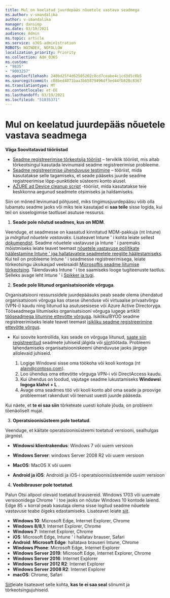 ```yaml
---
title: Mul on keelatud juurdepääs nõuetele vastava seadmega
ms.author: v-smandalika
author: v-smandalika
manager: dansimp
ms.date: 03/19/2021
audience: Admin
ms.topic: article
ms.service: o365-administration
ROBOTS: NOINDEX, NOFOLLOW
localization_priority: Priority
ms.collection: Adm_O365
ms.custom:
- "9835"
- "9003257"
ms.openlocfilehash: 240bd25f4d62505202c8cd7ceabe4c1cd3d5c0b5
ms.sourcegitcommit: c08bed4071baa3bb5879496df3ed44fb828c8367
ms.translationtype: MT
ms.contentlocale: et-EE
ms.lasthandoff: 03/19/2021
ms.locfileid: "51035371"
---
```

# <a name="im-getting-blocked-by-conditional-access-with-compliant-device"></a>Mul on keelatud juurdepääs nõuetele vastava seadmega

**Väga Soovitatavad tööriistad**

- [Seadme registreerimise tõrkeotsija tööriist](https://docs.microsoft.com/samples/azure-samples/dsregtool/dsregtool/) – terviklik tööriist, mis aitab tõrkeotsingul kasutada levinumaid seadme registreerimise probleeme.
- [Seadme registreerimise ühenduvuse testimine](https://docs.microsoft.com/samples/azure-samples/testdeviceregconnectivity/testdeviceregconnectivity/) – tööriist, mida kasutatakse selle tagamiseks, et seade pääseks juurde seadme registreerimise lõpp-punktidele süsteemi konto alusel.
- [AZURE ad Device cleanup script](https://github.com/mzmaili/AzureADDeviceCleanup) -tööriist, mida kasutatakse teie keskkonna aegunud seadmete otsimiseks ja haldamiseks.

Siin on mõned levinumad põhjused, miks tingimusjuurdepääsu võib olla lubamatu seadme jaoks või miks teie kasutajad ei **saa teile** sisse logida, kui teil on sisselogimise taotlusel asutuse ressurss.

1. **Seade pole nõutud seadmes, kus on MDM**.

Veenduge, et seadmesse on kaasatud kinnitatud MDM-pakkuja (nt Intune) ja *märgitud nõuetele vastavaks*. Lisateavet Intune ' i kohta leiate sellest [dokumendist](https://docs.microsoft.com/mem/intune/enrollment/device-enrollment). Seadme nõuetele vastavuse ja Intune ' i paremaks mõistmiseks leiate teavet teemast [nõuetele vastavuse poliitikate häälestamine Intune ' iga hallatavatele seadmetele reeglite häälestamiseks](https://docs.microsoft.com/mem/intune/protect/device-compliance-get-started). Kui teil on probleeme Intune ' i seadmesse registreerimisega, leiate tõrkeotsingu üksikasjad veebisaidil [Microsoftis seadme liitumise tõrkeotsing](https://docs.microsoft.com/troubleshoot/mem/intune/troubleshoot-device-enrollment-in-intune). Täiendavaks Intune ' i toe saamiseks looge tugiteenuste taotlus. Selleks avage leht Intune ' i [Spikker ja tugi](https://endpoint.microsoft.com/#blade/Microsoft_Intune_DeviceSettings/SupportMenu/helpSupport).

2. **Seade pole liitunud organisatsioonide võrguga**.

Organisatsiooni ressurssidele juurdepääsuks peab seade olema ühendatud organisatsiooni võrguga kas otsese ühenduse või virtuaalse privaatvõrgu (VPN-i) kaudu ning liitunud ka asutusesisese või Azure Active Directoryga. Tööseadmega liitumiseks organisatsiooni võrguga lugege artiklit [tööseadmega liitumine ettevõtte võrguga](https://docs.microsoft.com/azure/active-directory/user-help/user-help-join-device-on-network). Isikliku/BYOD seadme registreerimiseks leiate teavet teemast [isikliku seadme registreerimine ettevõtte võrgus](https://docs.microsoft.com/azure/active-directory/user-help/user-help-register-device-on-network).

- Kui soovite kontrollida, kas seade on võrguga liitunud, [saate siin registreeritud](https://docs.microsoft.com/azure/active-directory/user-help/user-help-register-device-on-network#to-verify-that-youre-registered) seadmete juhiseid jälgida või [siin](https://docs.microsoft.com/azure/active-directory/user-help/user-help-join-device-on-network#to-make-sure-youre-joined)töötada. Probleemi lahendamiseks organisatsiooniskeemi ühenduvuse jaoks järgige allolevaid juhiseid.

    1. Logige Windowsi sisse oma töökoha või kooli kontoga (nt alain@contoso.com).
    2. Loo ühendus oma ettevõtte võrguga VPN-i või DirectAccess kaudu.
    3. Kui ühendus on loodud, vajutage seadme lukustamiseks **Windowsi logoga klahvi + L** .
    4. Avage oma seadmes töö või kooli konto abil oma seade ja proovige probleemset rakendust või teenust uuesti juurde pääseda.

Kui näete, et **te ei saa siin** tõrketeate uuesti kohale jõuda, on probleem tõenäoliselt mujal.

3. **Operatsioonisüsteem pole toetatud**.

Veenduge, et käitate operatsioonisüsteemi toetatud versiooni, sealhulgas järgmist.

- **Windowsi klientrakendus**: Windows 7 või uuem versioon

- **Windows Server**: windows Server 2008 R2 või uuem versioon

- **MacOS**: MacOS X või uuem

- **Android ja iOS**: Androidi ja iOS-i operatsioonisüsteemide uusim versioon

4. **Veebibrauser pole toetatud**.

Palun Otsi allpool olevaid toetatud brausereid. Windows 1703 või uuemate versioonidega Chrome ' i toe jaoks on nõutav Windows 10 kontode laiend. Edge 85 + korral peab kasutaja olema sisse logitud seadme nõuetele vastavuse teabe õigeks edastamiseks. Lisateavet leiate [siit](https://docs.microsoft.com/azure/active-directory/conditional-access/concept-conditional-access-conditions#chrome-support).

- **Windows 10**: Microsoft Edge, Internet Explorer, Chrome
- **Windows 8/8,1**: Internet Explorer, Chrome
- **Windows 7**: Internet Explorer, Chrome
- **iOS**: Microsoft Edge, Intune ' i hallatav brauser, Safari
- **Android**: **Microsoft Edge**: hallatava brauseri Intune, Chrome
- **Windows Phone**: Microsoft Edge, Internet Explorer
- **Windows Server 2019**: Microsoft Edge, Internet Explorer, Chrome
- **Windows Server 2016**: Internet Explorer
- **Windows Server 2012 R2**: Internet Explorer
- **Windows Server 2008 R2**: Internet Explorer
- **macOS**: Chrome, Safari

[Siit](https://docs.microsoft.com/azure/active-directory/user-help/user-help-device-remediation)leiate lisateavet selle kohta, **kas te ei saa seal** sõnumit ja tõrkeotsingujuhiseid.
